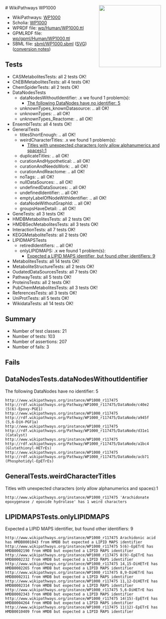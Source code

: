 <img style="float: right; width: 200px" src="../logo.png" />
# WikiPathways WP1000

* WikiPathways: [WP1000](https://identifiers.org/wikipathways:WP1000)
* Scholia: [WP1000](https://scholia.toolforge.org/wikipathways/WP1000)
* WPRDF file: [wp/Human/WP1000.ttl](../wp/Human/WP1000.ttl)
* GPMLRDF file: [wp/gpml/Human/WP1000.ttl](../wp/gpml/Human/WP1000.ttl)
* SBML file: [sbml/WP1000.sbml](../sbml/WP1000.sbml) ([SVG](../sbml/WP1000.svg)) ([conversion notes](../sbml/WP1000.txt))

## Tests
* CASMetabolitesTests: all 2 tests OK!
* ChEBIMetabolitesTests: all 4 tests OK!
* ChemSpiderTests: all 2 tests OK!
* DataNodesTests
    * dataNodesWithoutIdentifier: .x we found 1 problem(s):
        * [The following DataNodes have no identifier: 5](#d2d32fa4)
    * unknownTypes_knownDatasource: .. all OK!
    * unknownTypes: .. all OK!
    * unknownTypes_Reactome: .. all OK!
* EnsemblTests: all 4 tests OK!
* GeneralTests
    * titlesShortEnough: .. all OK!
    * weirdCharacterTitles: .x we found 1 problem(s):
        * [Titles with unexpected characters (only allow alphanumerics and spaces):1](#fda87b3f)
    * duplicateTitles: .. all OK!
    * curationAndHypothetical: .. all OK!
    * curationAndNeedsWork: .. all OK!
    * curationAndReactome: .. all OK!
    * noTags: .. all OK!
    * nullDataSources: .. all OK!
    * undefinedDataSources: .. all OK!
    * undefinedIdentifier: .. all OK!
    * emptyLabelOfNodeWithIdentifier: .. all OK!
    * dataNodeWithoutGraphId: .. all OK!
    * groupsHaveDetail: .. all OK!
* GeneTests: all 3 tests OK!
* HMDBMetabolitesTests: all 2 tests OK!
* HMDBSecMetabolitesTests: all 3 tests OK!
* InteractionTests: all 7 tests OK!
* KEGGMetaboliteTests: all 2 tests OK!
* LIPIDMAPSTests
    * retiredIdentifiers: .. all OK!
    * onlyLIPIDMAPS: .x we found 1 problem(s):
        * [Expected a LIPID MAPS identifier, but found other identifiers: 9](#48cc60c0)
* MetabolitesTests: all 14 tests OK!
* MetaboliteStructureTests: all 2 tests OK!
* OudatedDataSourcesTests: all 7 tests OK!
* PathwayTests: all 5 tests OK!
* ProteinsTests: all 2 tests OK!
* PubChemMetabolitesTests: all 3 tests OK!
* ReferencesTests: all 3 tests OK!
* UniProtTests: all 5 tests OK!
* WikidataTests: all 14 tests OK!


## Summary

* Number of test classes: 21
* Number of tests: 103
* Number of assertions: 207
* Number of fails: 3

## Fails

<a name="d2d32fa4" />

## DataNodesTests.dataNodesWithoutIdentifier

The following DataNodes have no identifier: 5
```
http://www.wikipathways.org/instance/WP1000_r117475 http://rdf.wikipathways.org/Pathway/WP1000_r117475/DataNode/c40e2 (5(6)-Epoxy-PGE1)
http://www.wikipathways.org/instance/WP1000_r117475 http://rdf.wikipathways.org/Pathway/WP1000_r117475/DataNode/a945f (5,6-DiH-PGF1a)
http://www.wikipathways.org/instance/WP1000_r117475 http://rdf.wikipathways.org/Pathway/WP1000_r117475/DataNode/d31e1 (Catalyst)
http://www.wikipathways.org/instance/WP1000_r117475 http://rdf.wikipathways.org/Pathway/WP1000_r117475/DataNode/a1bc4 (Glutathionyl-HETrEs)
http://www.wikipathways.org/instance/WP1000_r117475 http://rdf.wikipathways.org/Pathway/WP1000_r117475/DataNode/acb71 (Phosphotidyl-EpETrEs)
```

<a name="fda87b3f" />

## GeneralTests.weirdCharacterTitles

Titles with unexpected characters (only allow alphanumerics and spaces):1
```
http://www.wikipathways.org/instance/WP1000_r117475 'Arachidonate epoxygenase / epoxide hydrolase' has 1 weird characters
```

<a name="48cc60c0" />

## LIPIDMAPSTests.onlyLIPIDMAPS

Expected a LIPID MAPS identifier, but found other identifiers: 9
```
http://www.wikipathways.org/instance/WP1000_r117475 Arachidonic acid has HMDB0001043 from HMDB but expected a LIPID MAPS identifier
http://www.wikipathways.org/instance/WP1000_r117475 5(6)-EpETrE has HMDB0002190 from HMDB but expected a LIPID MAPS identifier
http://www.wikipathways.org/instance/WP1000_r117475 8(9)-EpETrE has HMDB0002232 from HMDB but expected a LIPID MAPS identifier
http://www.wikipathways.org/instance/WP1000_r117475 14,15-DiHETrE has HMDB0002265 from HMDB but expected a LIPID MAPS identifier
http://www.wikipathways.org/instance/WP1000_r117475 8,9-DiHETrE has HMDB0002311 from HMDB but expected a LIPID MAPS identifier
http://www.wikipathways.org/instance/WP1000_r117475 11,12-DiHETrE has HMDB0002314 from HMDB but expected a LIPID MAPS identifier
http://www.wikipathways.org/instance/WP1000_r117475 5,6-DiHETrE has HMDB0002343 from HMDB but expected a LIPID MAPS identifier
http://www.wikipathways.org/instance/WP1000_r117475 14(15)-EpETrE has HMDB0004264 from HMDB but expected a LIPID MAPS identifier
http://www.wikipathways.org/instance/WP1000_r117475 11(12)-EpETrE has HMDB0010409 from HMDB but expected a LIPID MAPS identifier
```

